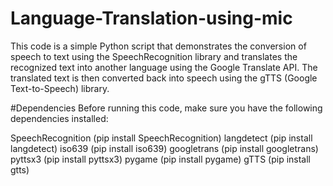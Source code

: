 # Language-Translation-using-mic

This code is a simple Python script that demonstrates the conversion of speech to text using the SpeechRecognition library and translates the recognized text into another language using the Google Translate API. The translated text is then converted back into speech using the gTTS (Google Text-to-Speech) library.

#Dependencies
Before running this code, make sure you have the following dependencies installed:

SpeechRecognition (pip install SpeechRecognition)
langdetect (pip install langdetect)
iso639 (pip install iso639)
googletrans (pip install googletrans)
pyttsx3 (pip install pyttsx3)
pygame (pip install pygame)
gTTS (pip install gtts)
